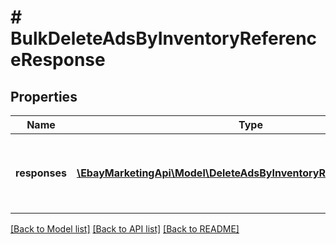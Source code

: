 # # BulkDeleteAdsByInventoryReferenceResponse

## Properties

Name | Type | Description | Notes
------------ | ------------- | ------------- | -------------
**responses** | [**\EbayMarketingApi\Model\DeleteAdsByInventoryReferenceResponse[]**](DeleteAdsByInventoryReferenceResponse.md) | An array of the ads that were deleted by the bulkDeleteAdsByInventoryReference request, including information associated with each individual delete request. | [optional] 

[[Back to Model list]](../../README.md#documentation-for-models) [[Back to API list]](../../README.md#documentation-for-api-endpoints) [[Back to README]](../../README.md)


